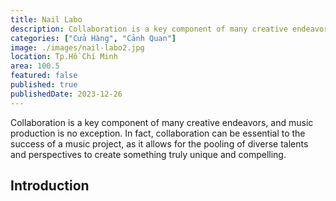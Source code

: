 ```yaml
---
title: Nail Labo
description: Collaboration is a key component of many creative endeavors, and music production is no exception. In fact, collaboration can be essential to the success of a music project, as it allows for the pooling of diverse talents and perspectives to create something truly unique and compelling.
categories: ["Cửa Hàng", "Cảnh Quan"]
image: ./images/nail-labo2.jpg
location: Tp.Hồ Chí Minh
area: 100.5
featured: false
published: true
publishedDate: 2023-12-26
---
```


Collaboration is a key component of many creative endeavors, and music production is no exception. In fact, collaboration can be essential to the success of a music project, as it allows for the pooling of diverse talents and perspectives to create something truly unique and compelling.

## Introduction